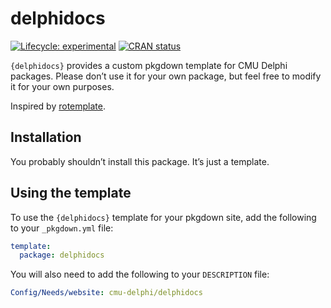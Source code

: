 
<!-- README.md is generated from README.Rmd. Please edit that file -->

# delphidocs

<!-- badges: start -->

[![Lifecycle:
experimental](https://img.shields.io/badge/lifecycle-experimental-orange.svg)](https://lifecycle.r-lib.org/articles/stages.html#experimental)
[![CRAN
status](https://www.r-pkg.org/badges/version/delphidocs)](https://CRAN.R-project.org/package=delphidocs)
<!-- badges: end -->

`{delphidocs}` provides a custom pkgdown template for CMU Delphi
packages. Please don’t use it for your own package, but feel free to
modify it for your own purposes.

Inspired by [rotemplate](https://github.com/ropensci-org/rotemplate).

## Installation

You probably shouldn’t install this package. It’s just a template.

## Using the template

To use the `{delphidocs}` template for your pkgdown site, add the
following to your `_pkgdown.yml` file:

``` yaml
template:
  package: delphidocs
```

You will also need to add the following to your `DESCRIPTION` file:

``` yaml
Config/Needs/website: cmu-delphi/delphidocs
```
